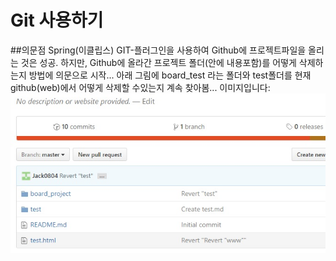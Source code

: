 # Git 사용하기
##의문점
Spring(이클립스) GIT-플러그인을 사용하여 Github에 프로젝트파일을 올리는 것은 성공.
하지만, Github에 올라간 프로젝트 폴더(안에 내용포함)를 어떻게 삭제하는지 방법에 의문으로 시작...
아래 그림에 board_test 라는 폴더와 test폴더를 현재 github(web)에서 어떻게 삭제할 수있는지 계속 찾아봄...
이미지입니다:
![img1](../img/git/1.jpg "title")
